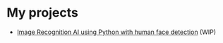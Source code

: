# My projects
- [Image Recognition AI using Python with human face detection](https://github.com/hecksmosis/ml-recognition) (WIP)
